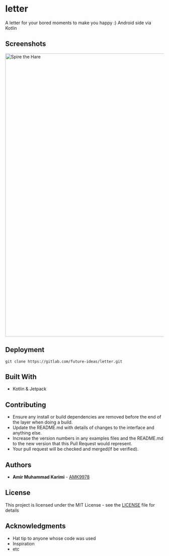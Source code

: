 # letter
A letter for your bored moments to make you happy :)
Android side via Kotlin

## Screenshots
<img align="center" src="https://gitlab.com/future-ideas/letter/-/blob/master/Screenshot_2020-06-29-23-37-28-748_com.fidea.letter.jpg" alt="Spire the Hare" title="ScreenShot1" width="900px">

## Deployment

```
git clone https://gitlab.com/future-ideas/letter.git
```

## Built With

* Kotlin & Jetpack

## Contributing

* Ensure any install or build dependencies are removed before the end of the layer when doing a build.
* Update the README.md with details of changes to the interface and anything else.
* Increase the version numbers in any examples files and the README.md to the new version that this Pull Request would represent.
* Your pull request will be checked and merged(If be verified).

## Authors

* **Amir Muhammad Karimi** - [AMK9978](https://github.com/amk9978)

## License

This project is licensed under the MIT License - see the [LICENSE](LICENSE) file for details

## Acknowledgments

* Hat tip to anyone whose code was used
* Inspiration
* etc